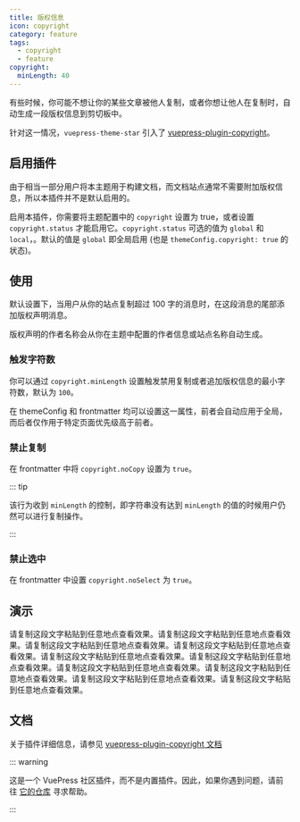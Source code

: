 ```yaml
---
title: 版权信息
icon: copyright
category: feature
tags:
  - copyright
  - feature
copyright:
  minLength: 40
---
```


有些时候，你可能不想让你的某些文章被他人复制，或者你想让他人在复制时，自动生成一段版权信息到剪切板中。

针对这一情况，`vuepress-theme-star` 引入了 [vuepress-plugin-copyright](https://www.npmjs.com/package/vuepress-plugin-copyright)。

<!-- more -->

## 启用插件

由于相当一部分用户将本主题用于构建文档，而文档站点通常不需要附加版权信息，所以本插件并不是默认启用的。

启用本插件，你需要将主题配置中的 `copyright` 设置为 true，或者设置 `copyright.status` 才能启用它。`copyright.status` 可选的值为 `global` 和 `local`，。默认的值是 `global` 即全局启用 (也是 `themeConfig.copyright: true` 的状态)。

## 使用

默认设置下，当用户从你的站点复制超过 100 字的消息时，在这段消息的尾部添加版权声明消息。

版权声明的作者名称会从你在主题中配置的作者信息或站点名称自动生成。

### 触发字符数 <Badge text="支持页面配置" />

你可以通过 `copyright.minLength` 设置触发禁用复制或者追加版权信息的最小字符数，默认为 `100`。

在 themeConfig 和 frontmatter 均可以设置这一属性，前者会自动应用于全局，而后者仅作用于特定页面优先级高于前者。

### 禁止复制

在 frontmatter 中将 `copyright.noCopy` 设置为 `true`。

::: tip

该行为收到 `minLength` 的控制，即字符串没有达到 `minLength` 的值的时候用户仍然可以进行复制操作。

:::

### 禁止选中

在 frontmatter 中设置 `copyright.noSelect` 为 `true`。

## 演示

请复制这段文字粘贴到任意地点查看效果。请复制这段文字粘贴到任意地点查看效果。请复制这段文字粘贴到任意地点查看效果。请复制这段文字粘贴到任意地点查看效果。请复制这段文字粘贴到任意地点查看效果。请复制这段文字粘贴到任意地点查看效果。请复制这段文字粘贴到任意地点查看效果。请复制这段文字粘贴到任意地点查看效果。请复制这段文字粘贴到任意地点查看效果。请复制这段文字粘贴到任意地点查看效果。

## 文档

关于插件详细信息，请参见 [vuepress-plugin-copyright 文档](https://vuepress.github.io/zh/plugins/copyright/#配置项)

::: warning

这是一个 VuePress 社区插件，而不是内置插件。因此，如果你遇到问题，请前往 [它的仓库](https://github.com/vuepress/vuepress-plugin-copyright) 寻求帮助。

:::
